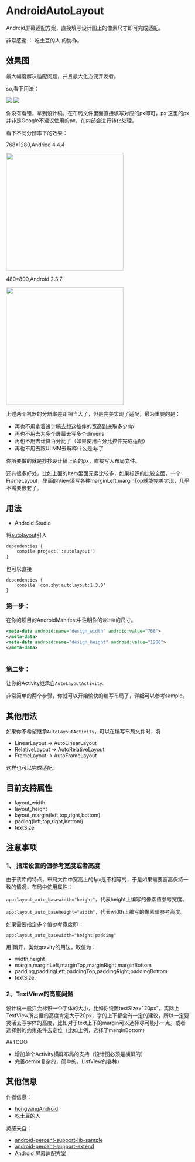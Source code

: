 # AndroidAutoLayout
Android屏幕适配方案，直接填写设计图上的像素尺寸即可完成适配。

非常感谢 ： 吃土豆的人 的协作。

## 效果图

最大幅度解决适配问题，并且最大化方便开发者。

so,看下用法：

<img src="autolayout_08.png"/>


<img src="autolayout_09.png"/>

你没有看错，拿到设计稿，在布局文件里面直接填写对应的px即可，px:这里的px并非是Google不建议使用的px，在内部会进行转化处理。

看下不同分辨率下的效果：

768*1280,Andriod 4.4.4


<img src="autolayout_03.png" width="320px"/>

480*800,Android 2.3.7

<img src="autolayout_04.png" width="320px"/>


上述两个机器的分辨率差距相当大了，但是完美实现了适配，最为重要的是：

* 再也不用拿着设计稿去想这控件的宽高到底取多少dp
* 再也不用去为多个屏幕去写多个dimens
* 再也不用去计算百分比了（如果使用百分比控件完成适配）
* 再也不用去跟UI MM去解释什么是dp了

你所要做的就是抄抄设计稿上面的px，直接写入布局文件。

还有很多好处，比如上面的Item里面元素比较多，如果标识的比较全面，一个FrameLayout，里面的View填写各种marginLeft,marginTop就能完美实现，几乎不需要嵌套了。

## 用法

* Android Studio

将[autolayout](autolayout)引入

```xml
dependencies {
    compile project(':autolayout')
}
```

也可以直接

```
dependencies {
    compile 'com.zhy:autolayout:1.3.0'
}
```

### 第一步：

在你的项目的AndroidManifest中注明你的`设计稿`的尺寸。

```xml
<meta-data android:name="design_width" android:value="768">
</meta-data>
<meta-data android:name="design_height" android:value="1280">
</meta-data>
    
```

### 第二步：

让你的Activity继承自`AutoLayoutActivity`.


非常简单的两个步骤，你就可以开始愉快的编写布局了，详细可以参考sample。



## 其他用法

如果你不希望继承`AutoLayoutActivity`，可以在编写布局文件时，将

* LinearLayout -> AutoLinearLayout
* RelativeLayout -> AutoRelativeLayout
* FrameLayout -> AutoFrameLayout

这样也可以完成适配。


## 目前支持属性

* layout_width
* layout_height
* layout_margin(left,top,right,bottom)
* pading(left,top,right,bottom)
* textSize


## 注意事项

### 1、 指定设置的值参考宽度或者高度

由于该库的特点，布局文件中宽高上的1px是不相等的，于是如果需要宽高保持一致的情况，布局中使用属性：

 `app:layout_auto_basewidth="height"`，代表height上编写的像素值参考宽度。
 
 `app:layout_auto_baseheight="width"`，代表width上编写的像素值参考高度。

如果需要指定多个值参考宽度即：

`app:layout_auto_basewidth="height|padding"`

用|隔开，类似gravity的用法，取值为：

* width,height
* margin,marginLeft,marginTop,marginRight,marginBottom
* padding,paddingLeft,paddingTop,paddingRight,paddingBottom
* textSize.

### 2、TextView的高度问题

设计稿一般只会标识一个字体的大小，比如你设置textSize="20px"，实际上TextView所占据的高度肯定大于20px，字的上下都会有一定的建议，所以一定要灵活去写字体的高度，比如对于text上下的margin可以选择尽可能小一点。或者选择别的约束条件去定位（比如上例，选择了marginBottom）

##TODO

* 增加单个Activity横屏布局的支持（设计图必须是横屏的）
* 完善demo(复杂的，简单的，ListView的各种)

## 其他信息

作者信息：

* [hongyangAndroid](https://github.com/hongyangAndroid)
* 吃土豆的人


灵感来自：

* [android-percent-support-lib-sample](https://github.com/JulienGenoud/android-percent-support-lib-sample)
* [android-percent-support-extend](https://github.com/hongyangAndroid/android-percent-support-extend)
* [Android 屏幕适配方案](http://blog.csdn.net/lmj623565791/article/details/45460089)







